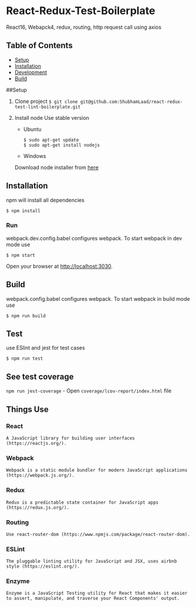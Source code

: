 # React-Redux-Test-Boilerplate
React16, Webapck4, redux, routing, http request call using axios

## Table of Contents

- [Setup](#setup)
- [Installation](#installation)
- [Development](#development)
- [Build](#build--buildproduction)

##Setup

1. Clone project
  `$ git clone git@github.com:ShubhamLaad/react-redux-test-lint-boilerplate.git`

2. Install node
    Use stable version

     * Ubuntu

       ```
       $ sudo apt-get update
       $ sudo apt-get install nodejs
       ```

     * Windows

      Download node installer from [here](https://nodejs.org/en/download/)

## Installation
npm will install all dependencies

  `$ npm install`

### Run
webpack.dev.config.babel configures webpack. To start webpack in dev mode use

  `$ npm start`

Open your browser at [http://localhost:3030](http://localhost:3030).

## Build
webpack.config.babel configures webpack. To start webpack in build mode use

  `$ npm run build`

## Test
use ESlint and jest for test cases

  `$ npm run test`

## See test coverage
  ```npm run jest-coverage``` - Open `coverage/lcov-report/index.html` file


## Things Use
  ### React
    A JavaScript library for building user interfaces (https://reactjs.org/).
  ### Webpack
    Webpack is a static module bundler for modern JavaScript applications (https://webpack.js.org/).
  ### Redux
    Redux is a predictable state container for JavaScript apps (https://redux.js.org/).
  ### Routing
    Use react-router-dom (https://www.npmjs.com/package/react-router-dom).
  ### ESLint
    The pluggable linting utility for JavaScript and JSX, uses airbnb style (https://eslint.org/).
  ### Enzyme
    Enzyme is a JavaScript Testing utility for React that makes it easier to assert, manipulate, and traverse your React Components' output.
